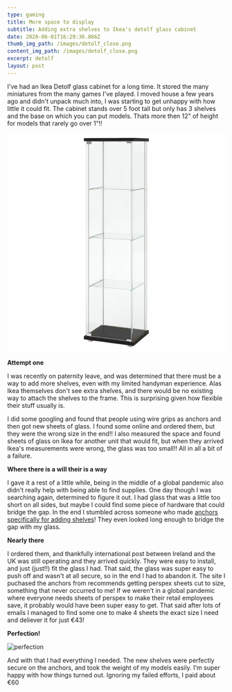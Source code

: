 ```yaml
---
type: gaming
title: More space to display
subtitle: Adding extra shelves to Ikea's detolf glass cabinet
date: 2020-06-01T16:29:36.866Z
thumb_img_path: /images/detolf_close.png
content_img_path: /images/detolf_close.png
excerpt: detolf
layout: post
---
```

I've had an Ikea Detolf glass cabinet for a long time. It stored the many miniatures from the many games I've played. I moved house a few years ago and didn't unpack much into, I was starting to get unhappy with how little it could fit. The cabinet stands over 5 foot tall but only has 3 shelves and the base on which you can put models. Thats more then 12" of height for models that rarely go over 1"!!

![Detolf cabinet](/images/detolf-glass-door-cabinet-black-brown__0625601_pe692387_s5.jpg.webp "Detolf cabinet")

**Attempt one**

I was recently on paternity leave, and was determined that there must be a way to add more shelves, even with my limited handyman experience. Alas Ikea themselves don't see extra shelves, and there would be no existing way to attach the shelves to the frame. This is surprising given how flexible their stuff usually is.

I did some googling and found that people using wire grips as anchors and then got new sheets of glass. I found some online and ordered them, but they were the wrong size in the end!! I also measured the space and found sheets of glass on Ikea for another unit that would fit, but when they arrived Ikea's measurements were wrong, the glass was too small!! All in all a bit of a failure.

**Where there is a will their is a way**

I gave it a rest of a little while, being in the middle of a global pandemic also didn't really help with being able to find supplies. One day though I was searching again, determined to figure it out. I had glass that was a little too short on all sides, but maybe I could find some piece of hardware that could bridge the gap. In the end I stumbled across someone who made [anchors specifically for adding shelves](https://www.ebay.ie/itm/Shelf-brackets-for-IKEA-DETOLF-add-extra-shelves/202647308227)! They even looked long enough to bridge the gap with my glass.

**Nearly there**

I ordered them, and thankfully international post between Ireland and the UK was still operating and they arrived quickly. They were easy to install, and just (just!!) fit the glass I had. That said, the glass was super easy to push off and wasn't at all secure, so in the end I had to abandon it. The site I puchased the anchors from recommends getting perspex sheets cut to size, something that never occurred to me! If we weren't in a global pandemic where everyone needs sheets of perspex to make their retail employees save, it probably would have been super easy to get. That said after lots of emails I managed to find some one to make 4 sheets the exact size I need and deliever it for just €43!

**Perfection!**

![perfection](/images/detolf_full1.png "perfection")

And with that I had everything I needed. The new shelves were perfectly secure on the anchors, and took the weight of my models easily. I'm super happy with how things turned out. Ignoring my failed efforts, I paid about €60